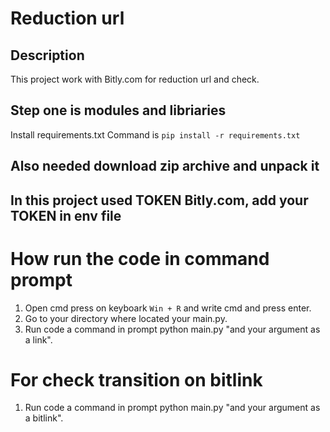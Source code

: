 # Reduction url

## Description
This project work with Bitly.com for reduction url and check.

## Step one is modules and libriaries
Install requirements.txt
Command is ```pip install -r requirements.txt```

## Also needed download zip archive and unpack it

## In this project used TOKEN Bitly.com, add your TOKEN in env file


# How run the code in command prompt
1. Open cmd press on keyboark ```Win + R``` and write cmd and press enter.
2. Go to your directory where located your main.py.
3. Run code a command in prompt python main.py "and your argument as a link".

# For check transition on bitlink
1. Run code a command in prompt python main.py "and your argument as a bitlink".

